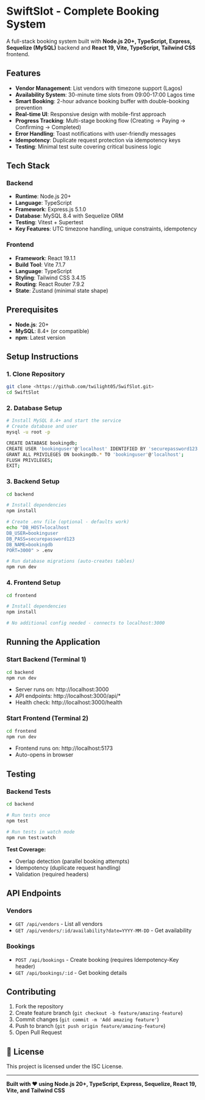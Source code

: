 # SwiftSlot - Complete Booking System

A full-stack booking system built with **Node.js 20+, TypeScript, Express, Sequelize (MySQL)** backend and **React 19, Vite, TypeScript, Tailwind CSS** frontend.

## Features

- **Vendor Management**: List vendors with timezone support (Lagos)
- **Availability System**: 30-minute time slots from 09:00-17:00 Lagos time
- **Smart Booking**: 2-hour advance booking buffer with double-booking prevention
- **Real-time UI**: Responsive design with mobile-first approach
- **Progress Tracking**: Multi-stage booking flow (Creating → Paying → Confirming → Completed)
- **Error Handling**: Toast notifications with user-friendly messages
- **Idempotency**: Duplicate request protection via idempotency keys
- **Testing**: Minimal test suite covering critical business logic

## Tech Stack

### Backend
- **Runtime**: Node.js 20+
- **Language**: TypeScript
- **Framework**: Express.js 5.1.0
- **Database**: MySQL 8.4 with Sequelize ORM
- **Testing**: Vitest + Supertest
- **Key Features**: UTC timezone handling, unique constraints, idempotency

### Frontend  
- **Framework**: React 19.1.1
- **Build Tool**: Vite 7.1.7
- **Language**: TypeScript
- **Styling**: Tailwind CSS 3.4.15
- **Routing**: React Router 7.9.2
- **State**: Zustand (minimal state shape)

## Prerequisites

- **Node.js**: 20+ 
- **MySQL**: 8.4+ (or compatible)
- **npm**: Latest version

## Setup Instructions

### 1. Clone Repository

```bash
git clone <https://github.com/twilight05/SwifSlot.git>
cd SwiftSlot
```

### 2. Database Setup

```bash
# Install MySQL 8.4+ and start the service
# Create database and user
mysql -u root -p

CREATE DATABASE bookingdb;
CREATE USER 'bookinguser'@'localhost' IDENTIFIED BY 'securepassword123';
GRANT ALL PRIVILEGES ON bookingdb.* TO 'bookinguser'@'localhost';
FLUSH PRIVILEGES;
EXIT;
```

### 3. Backend Setup

```bash
cd backend

# Install dependencies
npm install

# Create .env file (optional - defaults work)
echo "DB_HOST=localhost
DB_USER=bookinguser  
DB_PASS=securepassword123
DB_NAME=bookingdb
PORT=3000" > .env

# Run database migrations (auto-creates tables)
npm run dev
```

### 4. Frontend Setup

```bash
cd frontend

# Install dependencies  
npm install

# No additional config needed - connects to localhost:3000
```

## Running the Application

### Start Backend (Terminal 1)
```bash
cd backend
npm run dev
```
- Server runs on: http://localhost:3000
- API endpoints: http://localhost:3000/api/*
- Health check: http://localhost:3000/health

### Start Frontend (Terminal 2)  
```bash
cd frontend
npm run dev
```
- Frontend runs on: http://localhost:5173
- Auto-opens in browser

## Testing

### Backend Tests
```bash
cd backend

# Run tests once
npm test

# Run tests in watch mode
npm run test:watch
```

**Test Coverage:**
- Overlap detection (parallel booking attempts)
- Idempotency (duplicate request handling)  
- Validation (required headers)

## API Endpoints

### Vendors
- `GET /api/vendors` - List all vendors
- `GET /api/vendors/:id/availability?date=YYYY-MM-DD` - Get availability

### Bookings
- `POST /api/bookings` - Create booking (requires Idempotency-Key header)
- `GET /api/bookings/:id` - Get booking details


## Contributing

1. Fork the repository
2. Create feature branch (`git checkout -b feature/amazing-feature`)
3. Commit changes (`git commit -m 'Add amazing feature'`)
4. Push to branch (`git push origin feature/amazing-feature`)
5. Open Pull Request

## 📄 License

This project is licensed under the ISC License.

---

**Built with ❤️ using Node.js 20+, TypeScript, Express, Sequelize, React 19, Vite, and Tailwind CSS**
